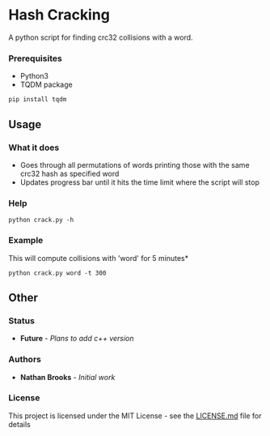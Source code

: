 # Hash Cracking

A python script for finding crc32 collisions with a word.

### Prerequisites

* Python3
* TQDM package

```
pip install tqdm
```

## Usage

### What it does

* Goes through all permutations of words printing those with the same crc32 hash as specified word
* Updates progress bar until it hits the time limit where the script will stop

### Help

```
python crack.py -h
```

### Example 

This will compute collisions with 'word' for 5 minutes*

```
python crack.py word -t 300
```


## Other

### Status

* **Future** - *Plans to add c++ version*

### Authors

* **Nathan Brooks** - *Initial work*

### License

This project is licensed under the MIT License - see the [LICENSE.md](LICENSE.md) file for details
